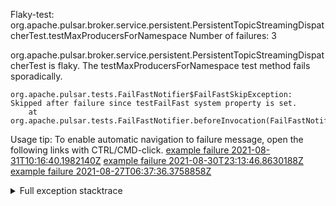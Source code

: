         
Flaky-test: org.apache.pulsar.broker.service.persistent.PersistentTopicStreamingDispatcherTest.testMaxProducersForNamespace
Number of failures: 3

org.apache.pulsar.broker.service.persistent.PersistentTopicStreamingDispatcherTest is flaky. The testMaxProducersForNamespace test method fails sporadically.

```
org.apache.pulsar.tests.FailFastNotifier$FailFastSkipException: Skipped after failure since testFailFast system property is set.
	at org.apache.pulsar.tests.FailFastNotifier.beforeInvocation(FailFastNotifier.java:88)

```

Usage tip: To enable automatic navigation to failure message, open the following links with CTRL/CMD-click.
[example failure 2021-08-31T10:16:40.1982140Z](https://github.com/apache/pulsar/runs/3471501156?check_suite_focus=true#step:10:1781)
[example failure 2021-08-30T23:13:46.8630188Z](https://github.com/apache/pulsar/runs/3467152431?check_suite_focus=true#step:9:1055)
[example failure 2021-08-27T06:37:36.3758858Z](https://github.com/apache/pulsar/runs/3440411059?check_suite_focus=true#step:9:2977)


<details>
<summary>Full exception stacktrace</summary>
<code><pre>
org.apache.pulsar.tests.FailFastNotifier$FailFastSkipException: Skipped after failure since testFailFast system property is set.
	at org.apache.pulsar.tests.FailFastNotifier.beforeInvocation(FailFastNotifier.java:88)

</pre></code>
</details>

